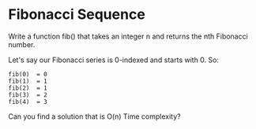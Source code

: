 # Fibonacci Sequence

Write a function fib() that takes an integer n and returns the nth Fibonacci number.

Let's say our Fibonacci series is 0-indexed and starts with 0. So:
```
fib(0)  = 0
fib(1)  = 1
fib(2)  = 1
fib(3)  = 2
fib(4)  = 3
```
Can you find a solution that is O(n) Time complexity?
